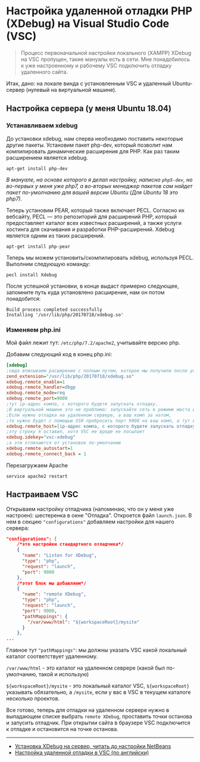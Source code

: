 # Настройка удаленной отладки PHP (XDebug) на Visual Studio Code (VSC)

>Процесс первоначальной настройки локального (XAMPP) XDebug на VSC пропущен, такие мануалы есть в сети. Мне понадобилось к уже настроенному и рабочему VSC подключить отладку удаленного сайта.

Итак, дано: на локале винда с установленным VSC и удаленный Ubuntu-сервер (нулевый на виртуальной машине). 

## Настройка сервера (у меня Ubuntu 18.04)

### Устанавливаем xdebug

До установки xdebug, нам сперва необходимо поставить некоторые другие пакеты. Установим пакет php-dev, который позволит нам компилировать динамические расширения для PHP. Как раз таким расширением является xdebug.

``apt-get install php-dev``

*В мануале, на основе которого я делал настройку, написно ``php5-dev``, но во-первых у меня уже php7, а во-вторых менеджер пакетов сам найдет пакет по-умолчанию для вашей версии Ubuntu (Для Ubuntu 18 это php7).*

Теперь установим PEAR, который также включает PECL. Согласно их вебсайту, PECL — это репозиторий для расширений PHP, который предоставляет каталог всех известных расширений, а также услуги хостинга для скачивания и разработки PHP-расширений. Xdebug является одним из таких расширений.

``apt-get install php-pear``

Теперь мы можем установить/скомпилировать xdebug, используя PECL. Выполним следующую команду:

``pecl install Xdebug``

После успешной установки, в конце выдаст примерно следующее, запомните путь куда установлено расширение, нам он потом понадобится:
```
Build process completed successfully
Installing '/usr/lib/php/20170718/xdebug.so'
```

### Изменяем php.ini 
Мой файл лежит тут: ``/etc/php/7.2/apache2``, учитывайте версию php.

Добавим следующий код в конец php.ini:
```ini
[xdebug]
;сюда вписываем расширение с полным путем, которое мы получили после установки Xdebug
zend_extension="/usr/lib/php/20170718/xdebug.so"
xdebug.remote_enable=1
xdebug.remote_handler=dbgp
xdebug.remote_mode=req
xdebug.remote_port=9000
;тут ip-адрес компа, с которого будете запускать отладку. 
;В виртуальной машине это не проблема: запускайте сеть в режиме моста и получите комп в локальной сети. 
;Если нужно отладка на удаленном сервере, а ваш комп за натом, 
;то нужно будет с помощью SSH пробросить порт 9000 на ваш комп, а тут вписать 127.0.0.1
xdebug.remote_host=[ip-адрес компа, с которого будете запускать отладку]
;эту строку я оставил, хотя VSC ее вроде не посылает
xdebug.idekey="vsc-xdebug"
;а эти отличаются от установок по-умолчанию
xdebug.remote_autostart=1
xdebug.remote_connect_back = 1
```

Перезагружаем Apache
```
service apache2 restart
```

## Настраиваем VSC

Открываем настройку отладчика (напоминаю, что он у меня уже настроен): шестеренка в окне "Отладка". Откроется файл ``launch.json``. В нем в секцию ``"configurations"`` добавляем настройки для нашего сервера:

```json
"configurations": [
    /*это настройки стандартного отладчика*/
    {
      "name": "Listen for XDebug",
      "type": "php",
      "request": "launch",
      "port": 9000
    },
    /*этот блок мы добавляем*/
    {
      "name": "remote XDebug",
      "type": "php",
      "request": "launch",
      "port": 9000,
      "pathMappings": {
        "/var/www/html": "${workspaceRoot}/mysite"
      }
    },
...
```

Главное тут ``"pathMappings"``: мы должны указать VSC какой локальный каталог соответствует удаленному. 

``/var/www/html`` - это каталог на удаленном севрере (какой был по-умолчанию, такой и использую)

``${workspaceRoot}/mysite`` - это локальный каталог VSC, ``${workspaceRoot}`` указывать обязательно, а ``/mysite``, если у вас в VSC в текущем каталоге несколько проектов.

Все готово, теперь для отладки на удаленном сервере нужно в выпадающем списке выбрать ``remote XDebug``, проставить точки останова и запусить отладчик. При открытии сайта в браузере VSC подключится к отладке и остановится на точке останова.

***
* [Установка XDebug на сервер, читать до настройки NetBeans](https://sohabr.net/habr/post/243073/)
* [Настройка удаленной отладки в VSC (по английски)](https://aaroneaton.blog/vs-code-remote-xdebug/)
